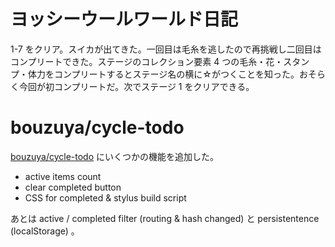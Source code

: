 # ヨッシーウールワールド日記

1-7 をクリア。スイカが出てきた。一回目は毛糸を逃したので再挑戦し二回目はコンプリートできた。ステージのコレクション要素 4 つの毛糸・花・スタンプ・体力をコンプリートするとステージ名の横に☆がつくことを知った。おそらく今回が初コンプリートだ。次でステージ 1 をクリアできる。

# bouzuya/cycle-todo

[bouzuya/cycle-todo][] にいくつかの機能を追加した。

- active items count
- clear completed button
- CSS for completed & stylus build script

あとは active / completed filter (routing & hash changed) と persistentence (localStorage) 。

[bouzuya/cycle-todo]: https://github.com/bouzuya/cycle-todo
